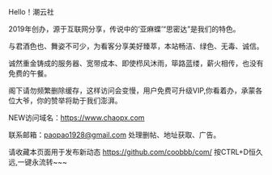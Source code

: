 Hello！潮云社

2019年创办，源于互联网分享，传说中的‘亚麻蝶’“思密达”是我们的特色。

与君酒色也、舞姿不可少，为看客分享美好臻萃，本站畅洁、绿色、无毒、诚信。 

诚然重金铸成的服务器、宽带成本、即使栉风沐雨，筚路蓝缕，薪火相传，也没有免费的午餐。 

阁下请勿频繁删除缓存，这样访问会变慢，用户免费可升级VIP,你看着办，承蒙各位大爷，你的赞举将助于我们澎湃。

NEW访问域名：https://www.chaopx.com

联系邮箱：paopao1928@gmail.com 处理删帖、地址获取、广告。

请收藏本页面用于发布新动态 https://github.com/coobbb/com/ 按CTRL+D恒久远,一键永流转~~~ 
                                                                                     
